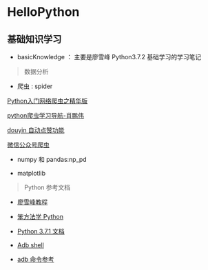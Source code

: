 # HelloPython

## 基础知识学习

 -  basicKnowledge ： 主要是廖雪峰 Python3.7.2 基础学习的学习笔记














> 数据分析

-  爬虫 : spider

[Python入门网络爬虫之精华版](https://github.com/lining0806/PythonSpiderNotes)

[python爬虫学习导航-肖鹏伟](https://blog.csdn.net/qq_40147863/article/details/85303579)

[douyin 自动点赞功能](https://github.com/wangshub/Douyin-Bot)

[微信公众号爬虫](https://github.com/wonderfulsuccess/weixin_crawler)

- numpy 和 pandas:np_pd




- matplotlib









> Python 参考文档

- [廖雪峰教程](https://www.liaoxuefeng.com/wiki/0014316089557264a6b348958f449949df42a6d3a2e542c000)

- [笨方法学 Python](https://github.com/521xueweihan/python)

- [Python 3.7.1 文档](https://docs.python.org/3/library/)


- [Adb shell](http://adbshell.com/)
- [adb 命令参考](https://juejin.im/post/5bfbc44ce51d4540df5eee49)


